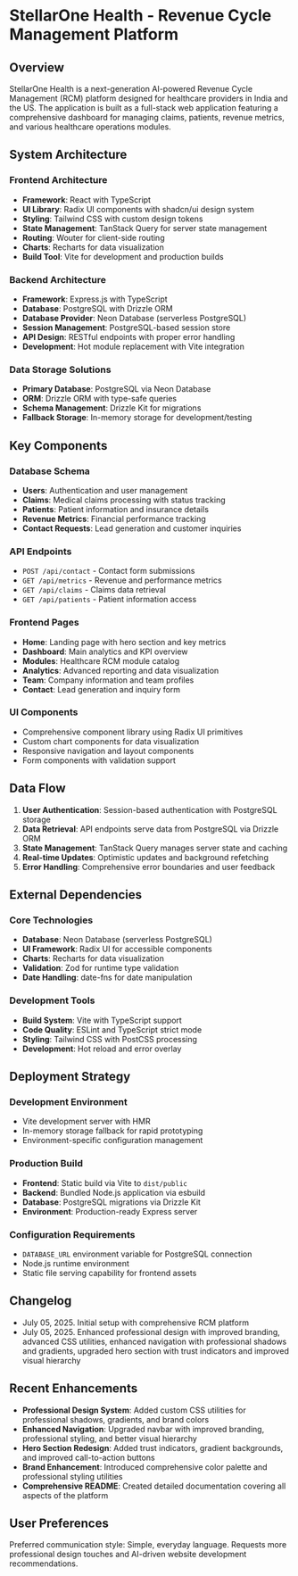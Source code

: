 # StellarOne Health - Revenue Cycle Management Platform

## Overview

StellarOne Health is a next-generation AI-powered Revenue Cycle Management (RCM) platform designed for healthcare providers in India and the US. The application is built as a full-stack web application featuring a comprehensive dashboard for managing claims, patients, revenue metrics, and various healthcare operations modules.

## System Architecture

### Frontend Architecture
- **Framework**: React with TypeScript
- **UI Library**: Radix UI components with shadcn/ui design system
- **Styling**: Tailwind CSS with custom design tokens
- **State Management**: TanStack Query for server state management
- **Routing**: Wouter for client-side routing
- **Charts**: Recharts for data visualization
- **Build Tool**: Vite for development and production builds

### Backend Architecture
- **Framework**: Express.js with TypeScript
- **Database**: PostgreSQL with Drizzle ORM
- **Database Provider**: Neon Database (serverless PostgreSQL)
- **Session Management**: PostgreSQL-based session store
- **API Design**: RESTful endpoints with proper error handling
- **Development**: Hot module replacement with Vite integration

### Data Storage Solutions
- **Primary Database**: PostgreSQL via Neon Database
- **ORM**: Drizzle ORM with type-safe queries
- **Schema Management**: Drizzle Kit for migrations
- **Fallback Storage**: In-memory storage for development/testing

## Key Components

### Database Schema
- **Users**: Authentication and user management
- **Claims**: Medical claims processing with status tracking
- **Patients**: Patient information and insurance details
- **Revenue Metrics**: Financial performance tracking
- **Contact Requests**: Lead generation and customer inquiries

### API Endpoints
- `POST /api/contact` - Contact form submissions
- `GET /api/metrics` - Revenue and performance metrics
- `GET /api/claims` - Claims data retrieval
- `GET /api/patients` - Patient information access

### Frontend Pages
- **Home**: Landing page with hero section and key metrics
- **Dashboard**: Main analytics and KPI overview
- **Modules**: Healthcare RCM module catalog
- **Analytics**: Advanced reporting and data visualization
- **Team**: Company information and team profiles
- **Contact**: Lead generation and inquiry form

### UI Components
- Comprehensive component library using Radix UI primitives
- Custom chart components for data visualization
- Responsive navigation and layout components
- Form components with validation support

## Data Flow

1. **User Authentication**: Session-based authentication with PostgreSQL storage
2. **Data Retrieval**: API endpoints serve data from PostgreSQL via Drizzle ORM
3. **State Management**: TanStack Query manages server state and caching
4. **Real-time Updates**: Optimistic updates and background refetching
5. **Error Handling**: Comprehensive error boundaries and user feedback

## External Dependencies

### Core Technologies
- **Database**: Neon Database (serverless PostgreSQL)
- **UI Framework**: Radix UI for accessible components
- **Charts**: Recharts for data visualization
- **Validation**: Zod for runtime type validation
- **Date Handling**: date-fns for date manipulation

### Development Tools
- **Build System**: Vite with TypeScript support
- **Code Quality**: ESLint and TypeScript strict mode
- **Styling**: Tailwind CSS with PostCSS processing
- **Development**: Hot reload and error overlay

## Deployment Strategy

### Development Environment
- Vite development server with HMR
- In-memory storage fallback for rapid prototyping
- Environment-specific configuration management

### Production Build
- **Frontend**: Static build via Vite to `dist/public`
- **Backend**: Bundled Node.js application via esbuild
- **Database**: PostgreSQL migrations via Drizzle Kit
- **Environment**: Production-ready Express server

### Configuration Requirements
- `DATABASE_URL` environment variable for PostgreSQL connection
- Node.js runtime environment
- Static file serving capability for frontend assets

## Changelog

- July 05, 2025. Initial setup with comprehensive RCM platform
- July 05, 2025. Enhanced professional design with improved branding, advanced CSS utilities, enhanced navigation with professional shadows and gradients, upgraded hero section with trust indicators and improved visual hierarchy

## Recent Enhancements

- **Professional Design System**: Added custom CSS utilities for professional shadows, gradients, and brand colors
- **Enhanced Navigation**: Upgraded navbar with improved branding, professional styling, and better visual hierarchy  
- **Hero Section Redesign**: Added trust indicators, gradient backgrounds, and improved call-to-action buttons
- **Brand Enhancement**: Introduced comprehensive color palette and professional styling utilities
- **Comprehensive README**: Created detailed documentation covering all aspects of the platform

## User Preferences

Preferred communication style: Simple, everyday language.
Requests more professional design touches and AI-driven website development recommendations.